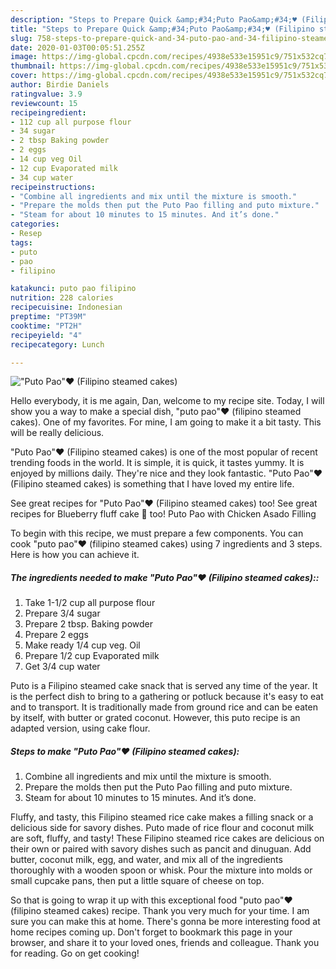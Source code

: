 ```yaml
---
description: "Steps to Prepare Quick &amp;#34;Puto Pao&amp;#34;♥️ (Filipino steamed cakes)"
title: "Steps to Prepare Quick &amp;#34;Puto Pao&amp;#34;♥️ (Filipino steamed cakes)"
slug: 758-steps-to-prepare-quick-and-34-puto-pao-and-34-filipino-steamed-cakes
date: 2020-01-03T00:05:51.255Z
image: https://img-global.cpcdn.com/recipes/4938e533e15951c9/751x532cq70/puto-pao♥️-filipino-steamed-cakes-recipe-main-photo.jpg
thumbnail: https://img-global.cpcdn.com/recipes/4938e533e15951c9/751x532cq70/puto-pao♥️-filipino-steamed-cakes-recipe-main-photo.jpg
cover: https://img-global.cpcdn.com/recipes/4938e533e15951c9/751x532cq70/puto-pao♥️-filipino-steamed-cakes-recipe-main-photo.jpg
author: Birdie Daniels
ratingvalue: 3.9
reviewcount: 15
recipeingredient:
- 112 cup all purpose flour
- 34 sugar
- 2 tbsp Baking powder
- 2 eggs
- 14 cup veg Oil
- 12 cup Evaporated milk
- 34 cup water
recipeinstructions:
- "Combine all ingredients and mix until the mixture is smooth."
- "Prepare the molds then put the Puto Pao filling and puto mixture."
- "Steam for about 10 minutes to 15 minutes. And it’s done."
categories:
- Resep
tags:
- puto
- pao
- filipino

katakunci: puto pao filipino
nutrition: 228 calories
recipecuisine: Indonesian
preptime: "PT39M"
cooktime: "PT2H"
recipeyield: "4"
recipecategory: Lunch

---
```



![&#34;Puto Pao&#34;♥️ (Filipino steamed cakes)](https://img-global.cpcdn.com/recipes/4938e533e15951c9/751x532cq70/puto-pao♥️-filipino-steamed-cakes-recipe-main-photo.jpg)

Hello everybody, it is me again, Dan, welcome to my recipe site. Today, I will show you a way to make a special dish, &#34;puto pao&#34;♥️ (filipino steamed cakes). One of my favorites. For mine, I am going to make it a bit tasty. This will be really delicious.

&#34;Puto Pao&#34;♥️ (Filipino steamed cakes) is one of the most popular of recent trending foods in the world. It is simple, it is quick, it tastes yummy. It is enjoyed by millions daily. They're nice and they look fantastic. &#34;Puto Pao&#34;♥️ (Filipino steamed cakes) is something that I have loved my entire life.

See great recipes for &#34;Puto Pao&#34;♥️ (Filipino steamed cakes) too! See great recipes for Blueberry fluff cake 🥮 too! Puto Pao with Chicken Asado Filling


To begin with this recipe, we must prepare a few components. You can cook &#34;puto pao&#34;♥️ (filipino steamed cakes) using 7 ingredients and 3 steps. Here is how you can achieve it.

##### The ingredients needed to make &#34;Puto Pao&#34;♥️ (Filipino steamed cakes)::

1. Take 1-1/2 cup all purpose flour
1. Prepare 3/4 sugar
1. Prepare 2 tbsp. Baking powder
1. Prepare 2 eggs
1. Make ready 1/4 cup veg. Oil
1. Prepare 1/2 cup Evaporated milk
1. Get 3/4 cup water


Puto is a Filipino steamed cake snack that is served any time of the year. It is the perfect dish to bring to a gathering or potluck because it&#39;s easy to eat and to transport. It is traditionally made from ground rice and can be eaten by itself, with butter or grated coconut. However, this puto recipe is an adapted version, using cake flour. 

##### Steps to make &#34;Puto Pao&#34;♥️ (Filipino steamed cakes):

1. Combine all ingredients and mix until the mixture is smooth.
1. Prepare the molds then put the Puto Pao filling and puto mixture.
1. Steam for about 10 minutes to 15 minutes. And it’s done.


Fluffy, and tasty, this Filipino steamed rice cake makes a filling snack or a delicious side for savory dishes. Puto made of rice flour and coconut milk are soft, fluffy, and tasty! These Filipino steamed rice cakes are delicious on their own or paired with savory dishes such as pancit and dinuguan. Add butter, coconut milk, egg, and water, and mix all of the ingredients thoroughly with a wooden spoon or whisk. Pour the mixture into molds or small cupcake pans, then put a little square of cheese on top. 

So that is going to wrap it up with this exceptional food &#34;puto pao&#34;♥️ (filipino steamed cakes) recipe. Thank you very much for your time. I am sure you can make this at home. There's gonna be more interesting food at home recipes coming up. Don't forget to bookmark this page in your browser, and share it to your loved ones, friends and colleague. Thank you for reading. Go on get cooking!
